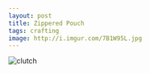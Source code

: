 ```yaml
---
layout: post
title: Zippered Pouch
tags: crafting
image: http://i.imgur.com/7B1W95L.jpg
---
```

![clutch](http://i.imgur.com/7B1W95L.jpg)